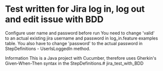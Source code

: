 # Test written for Jira log in, log out and edit issue with BDD

Configure user name and password before run
You need to change 'valid' to an actual existing jira username and password in log_in.feature examples table.
You also have to change 'password' to the actual password in StepDefinitions - UserIsLoggedIn method.

Information
This is a Java project with Cucumber, therefore uses Gherkin's Given-When-Then syntax in the StepDefinitions.# jira_test_with_BDD
